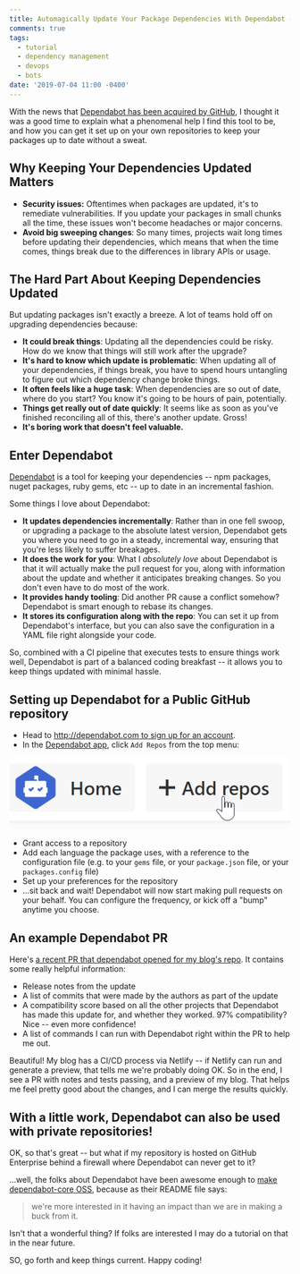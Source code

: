```yaml
---
title: Automagically Update Your Package Dependencies With Dependabot -- For Free!
comments: true
tags:
  - tutorial
  - dependency management
  - devops
  - bots
date: '2019-07-04 11:00 -0400'
---
```

With the news that [Dependabot has been acquired by GitHub](https://dependabot.com/blog/hello-github/), I thought it was a good time to explain what a phenomenal help I find this tool to be, and how you can get it set up on your own repositories to keep your packages up to date without a sweat.

## Why Keeping Your Dependencies Updated Matters

* **Security issues:** Oftentimes when packages are updated, it's to remediate vulnerabilities. If you update your packages in small chunks all the time, these issues won't become headaches or major concerns.
* **Avoid big sweeping changes**: So many times, projects wait long times before updating their dependencies, which means that when the time comes, things break due to the differences in library APIs or usage. 

## The Hard Part About Keeping Dependencies Updated

But updating packages isn't exactly a breeze. A lot of teams hold off on upgrading dependencies because:

* **It could break things**: Updating all the dependencies could be risky. How do we know that things will still work after the upgrade? 
* **It's hard to know which update is problematic**: When updating all of your dependencies, if things break, you have to spend hours untangling to figure out which dependency change broke things. 
* **It often feels like a huge task**: When dependencies are so out of date, where do you start? You know it's going to be hours of pain, potentially.
* **Things get really out of date quickly**: It seems like as soon as you've finished reconciling all of this, there's another update. Gross!
* **It's boring work that doesn't feel valuable.** 

## Enter Dependabot

[Dependabot](https://dependabot.com) is a tool for keeping your dependencies -- npm packages, nuget packages, ruby gems, etc -- up to date in an incremental fashion. 

Some things I love about Dependabot:

* **It updates dependencies incrementally**: Rather than in one fell swoop, or upgrading a package to the absolute latest version, Dependabot gets you where you need to go in a steady, incremental way, ensuring that you're less likely to suffer breakages.
* **It does the work for you**: What I _absolutely love_ about Dependabot is that it will actually make the pull request for you, along with information about the update and whether it anticipates breaking changes. So you don't even have to do most of the work.  
* **It provides handy tooling**: Did another PR cause a conflict somehow? Dependabot is smart enough to rebase its changes. 
* **It stores its configuration along with the repo**: You can set it up from Dependabot's interface, but you can also save the configuration in a YAML file right alongside your code.

So, combined with a CI pipeline that executes tests to ensure things work well, Dependabot is part of a balanced coding breakfast -- it allows you to keep things updated with minimal hassle. 

## Setting up Dependabot for a Public GitHub repository

* Head to [http://dependabot.com to sign up for an account](http://dependabot.com).
* In the [Dependabot app](https://app.dependabot.com), click `Add Repos` from the top menu:

![Dependabot menu with a button for adding repos](/images/post-images/01_addrepo.png)

* Grant access to a repository
* Add each language the package uses, with a reference to the configuration file (e.g. to your `gems` file, or your `package.json` file, or your `packages.config` file)
* Set up your preferences for the repository
* ...sit back and wait! Dependabot will now start making pull requests on your behalf. You can configure the frequency, or kick off a "bump" anytime you choose.

## An example Dependabot PR

Here's [a recent PR that dependabot opened for my blog's repo](https://github.com/SeanKilleen/seankilleen.github.io/pull/352). It contains some really helpful information:

* Release notes from the update
* A list of commits that were made by the authors as part of the update
* A compatibility score based on all the other projects that Dependabot has made this update for, and whether they worked. 97% compatibility? Nice -- even more confidence!
* A list of commands I can run with Dependabot right within the PR to help me out.

Beautiful! My blog has a CI/CD process via Netlify -- if Netlify can run and generate a preview, that tells me we're probably doing OK. So in the end, I see a PR with notes and tests passing, and a preview of my blog. That helps me feel pretty good about the changes, and I can merge the results quickly.

## With a little work, Dependabot can also be used with private repositories!

OK, so that's great -- but what if my repository is hosted on GitHub Enterprise behind a firewall where Dependabot can never get to it?

...well, the folks about Dependabot have been awesome enough to [make dependabot-core OSS](https://github.com/dependabot/dependabot-core), because as their README file says:

> we're more interested in it having an impact than we are in making a buck from it.

Isn't that a wonderful thing? If folks are interested I may do a tutorial on that in the near future.

SO, go forth and keep things current. Happy coding!

